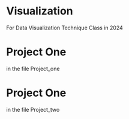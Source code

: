 # Visualization
For Data Visualization Technique Class in 2024

# Project One
in the file Project_one

# Project One
in the file Project_two